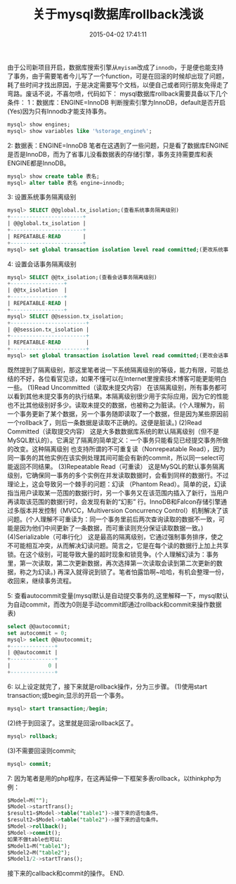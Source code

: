 ﻿---
title: 关于mysql数据库rollback浅谈
date: 2015-04-02 17:41:11
tags: mysql
categories:
- mysql
---

由于公司新项目开启，数据库搜索引擎从`myisam`改成了`innodb`，于是便也能支持了事务，由于需要笔者今儿写了一个function，可是在回滚的时候却出现了问题，耗了些时间才找出原因，于是决定需要写个文档，以便自己或者同行朋友免得走了弯路。废话不说，不喜勿喷，代码如下：
mysql数据库rollback需要具备以下几个条件：
1：数据库：ENGINE=InnoDB 判断搜索引擎为InnoDB，default是否开启(Yes)因为只有Innodb才能支持事务。
 ```sql
 mysql> show engines;
 mysql> show variables like '%storage_engine%';
```
2: 数据表：ENGINE=InnoDB 笔者在这遇到了一些问题，只是看了数据库ENGINE是否是InnoDB，而为了省事儿没看数据表的存储引擎，事务支持需要库和表ENGINE都是InnoDB。
 ```sql
 mysql> show create table 表名;
 mysql> alter table 表名 engine=innodb;
 ```
<!--more-->
3: 设置系统事务隔离级别
```sql
mysql> SELECT @@global.tx_isolation;(查看系统事务隔离级别)
+-----------------------+
| @@global.tx_isolation |
+-----------------------+
| REPEATABLE-READ       |
+-----------------------+
mysql> set global transaction isolation level read committed;(更改系统事务隔离级别)
```
4: 设置会话事务隔离级别
```sql
mysql> SELECT @@tx_isolation;(查看会话事务隔离级别)
+-----------------+
| @@tx_isolation  |
+-----------------+
| REPEATABLE-READ |
+-----------------+
mysql> SELECT @@session.tx_isolation;
+------------------------+
| @@session.tx_isolation |
+------------------------+
| REPEATABLE-READ        |
+------------------------+
mysql> set global transaction isolation level read committed;(更改会话事务隔离级别)
```

既然提到了隔离级别，那这里笔者说一下系统隔离级别的等级，能力有限，可能总结的不好，各位看官见谅，如果不懂可以在Internet里搜索技术博客可能更能明白一些。
(1)Read Uncommitted（读取未提交内容）
在该隔离级别，所有事务都可以看到其他未提交事务的执行结果。本隔离级别很少用于实际应用，因为它的性能也不比其他级别好多少。读取未提交的数据，也被称之为脏读。(个人理解为，前一个事务更新了某个数据，另一个事务随即读取了一个数据，但是因为某些原因前一个rollback了，则后一条数据是读取不正确的。这便是脏读。)
(2)Read Committed（读取提交内容）
这是大多数数据库系统的默认隔离级别（但不是MySQL默认的）。它满足了隔离的简单定义：一个事务只能看见已经提交事务所做的改变。这种隔离级别 也支持所谓的不可重复读（Nonrepeatable Read），因为同一事务的其他实例在该实例处理其间可能会有新的commit，所以同一select可能返回不同结果。
(3)Repeatable Read（可重读）
这是MySQL的默认事务隔离级别，它确保同一事务的多个实例在并发读取数据时，会看到同样的数据行。不过理论上，这会导致另一个棘手的问题：幻读 （Phantom Read）。简单的说，幻读指当用户读取某一范围的数据行时，另一个事务又在该范围内插入了新行，当用户再读取该范围的数据行时，会发现有新的“幻影” 行。InnoDB和Falcon存储引擎通过多版本并发控制（MVCC，Multiversion Concurrency Control）机制解决了该问题。(个人理解不可重读为：同一个事务里前后两次查询读取的数据不一致，可能是因为他们中间更新了一条数据，而可重读则充分保证读取数据一致。) 
(4)Serializable（可串行化）
这是最高的隔离级别，它通过强制事务排序，使之不可能相互冲突，从而解决幻读问题。简言之，它是在每个读的数据行上加上共享锁。在这个级别，可能导致大量的超时现象和锁竞争。(个人理解幻读为：事务里，第一次读取，第二次更新数据，再次选择第一次读取会读到第二次更新的数据，称之为幻读。)
再深入就得说到锁了。笔者怕露馅啊~哈哈，有机会整理一份，收回来，继续事务流程。

5: 查看autocommit变量(mysql默认是自动提交事务的,这里解释一下，mysql默认为自动commit，而改为0则是手动commit即通过rollback和commit来操作数据表)
```sql
select @@autocommit;
set autocommit = 0;
mysql> select @@autocommit;
+--------------+
| @@autocommit |
+--------------+
|            0 |
+--------------+
```
6: 以上设定就完了，接下来就是rollback操作，分为三步骤。
(1)使用start transaction;或begin;显示的开启一个事务。
```sql
mysql> start transaction;/begin;
```
(2)终于到回滚了。这里就是回滚rollback区了。
```sql
mysql> rollback;
```
(3)不需要回滚则commit;
```sql
mysql> commit;
```
7: 因为笔者是用的php程序，在这再延伸一下框架多表rollback，以thinkphp为例：
```sql
$Model=M("");
$Model->startTrans();
$result1=$Model->table("table1")->接下来的语句条件。
$result2=$Model->table("table2")->接下来的语句条件。
$Model->rollback();
$Model->commit();
如果不做table也可以:
$Model1=M("table1");
$Model2=M("table2");
$Model1/2->startTrans();
```
接下来的callback和commit的操作。
END.